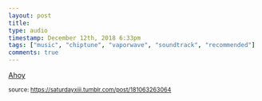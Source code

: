 ```yaml
---
layout: post
title: 
type: audio
timestamp: December 12th, 2018 6:33pm
tags: ["music", "chiptune", "vaporwave", "soundtrack", "recommended"]
comments: true
---
```

<a href=" https://href.li/?https://xahoy.bandcamp.com/">
    Ahoy</a>
  
<small>source: https://saturdayxiii.tumblr.com/post/181063263064</small>